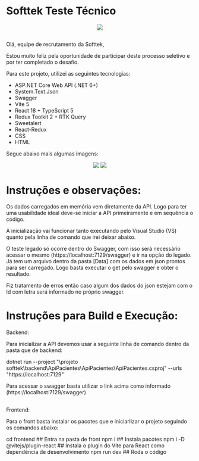 # Softtek Teste Técnico
<div align="center">
  <img src="https://github.com/user-attachments/assets/6cddb5d0-5bdc-42be-92d9-8a6469d406c0" />
</div>

##

Olá, equipe de recrutamento da Softtek,

Estou muito feliz pela oportunidade de participar deste processo seletivo e por ter completado o desafio.

Para este projeto, utilizei as seguintes tecnologias:

- ASP.NET Core Web API (.NET 6+)
- System.Text.Json
- Swagger
- Vite 5
- React 18 + TypeScript 5
- Redux Toolkit 2 + RTK Query
- Sweetalert
- React-Redux
- CSS
- HTML

Segue abaixo mais algumas imagens:

<div align="center">
  <img src="https://github.com/user-attachments/assets/eb17e239-21ed-4d5a-9f76-f200a5b7f670" />
  <img src="https://github.com/user-attachments/assets/6d8345c1-754a-4dbc-a6b2-48d5533e76b3" />
</div>

# Instruções e observações:

Os dados carregados em memória vem diretamente da API. Logo para ter uma usabilidade ideal deve-se iniciar a API primeiramente e em sequência o código.

A inicialização vai funcionar tanto executando pelo Visual Studio (VS) quanto pela linha de comando que irei deixar abaixo.

O teste legado só ocorre dentro do Swagger, com isso será necessário acessar o mesmo (https://localhost:7129/swagger) e ir na opção do legado. Já tem um arquivo dentro da pasta [Data] com os dados em json prontos para ser carregado. Logo basta executar o get pelo swagger e obter o resultado.

Fiz tratamento de erros então caso algum dos dados do json estejam com o Id com letra será informado no próprio swagger.

# Instruções para Build e Execução:

Backend:

Para inicializar a API devemos usar a seguinte linha de comando dentro da pasta que de backend:

dotnet run --project "<caminho>\projeto softtek\backend\ApiPacientes\ApiPacientes\ApiPacientes.csproj" --urls "https://localhost:7129"

Para acessar o swagger basta utilizar o link acima como informado (https://localhost:7129/swagger)

##

Frontend:

Para o front basta instalar os pacotes que e iniciarlizar o projeto seguindo os comandos abaixo:

cd frontend ## Entra na pasta de front
npm i ## Instala pacotes
npm i -D @vitejs/plugin-react ## Instala o plugin do Vite para React como dependência de desenvolvimento
npm run dev ## Roda o código
